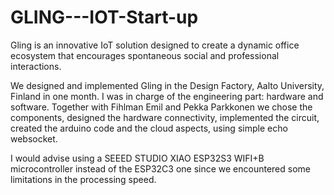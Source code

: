 # GLING---IOT-Start-up
Gling is an innovative IoT solution designed to create a dynamic office ecosystem that encourages spontaneous social and professional interactions.

We designed and implemented Gling in the Design Factory, Aalto University, Finland in one month. I was in charge of the engineering part: hardware and software. Together with Fihlman Emil and Pekka Parkkonen we chose the components, designed the hardware connectivity, implemented the circuit, created the arduino code and the cloud aspects, using simple echo websocket. 

I would advise using a SEEED STUDIO XIAO ESP32S3 WIFI+B microcontroller instead of the ESP32C3 one since we encountered some limitations in the processing speed. 
